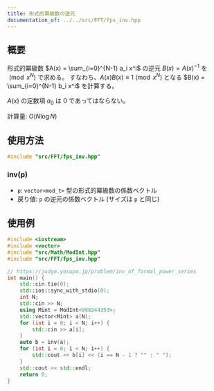 ```yaml
---
title: 形式的冪級数の逆元
documentation_of: ../../src/FFT/fps_inv.hpp
---
```


## 概要
形式的冪級数 $A(x) = \sum_{i=0}^{N-1} a_i x^i$ の逆元 $B(x) = A(x)^{-1}$ を $\pmod{x^N}$ で求める。
すなわち、$A(x)B(x) \equiv 1 \pmod{x^N}$ となる $B(x) = \sum_{i=0}^{N-1} b_i x^i$ を計算する。

$A(x)$ の定数項 $a_0$ は $0$ であってはならない。

計算量: $O(N \log N)$

## 使用方法
```cpp
#include "src/FFT/fps_inv.hpp"
```

### inv(p)
- `p`: `vector<mod_t>` 型の形式的冪級数の係数ベクトル
- 戻り値: `p` の逆元の係数ベクトル (サイズは `p` と同じ)

## 使用例

```cpp
#include <iostream>
#include <vector>
#include "src/Math/ModInt.hpp"
#include "src/FFT/fps_inv.hpp"

// https://judge.yosupo.jp/problem/inv_of_formal_power_series
int main() {
    std::cin.tie(0);
    std::ios::sync_with_stdio(0);
    int N;
    std::cin >> N;
    using Mint = ModInt<998244353>;
    std::vector<Mint> a(N);
    for (int i = 0; i < N; i++) {
        std::cin >> a[i];
    }
    auto b = inv(a);
    for (int i = 0; i < N; i++) {
        std::cout << b[i] << (i == N - 1 ? "" : " ");
    }
    std::cout << std::endl;
    return 0;
}
```
